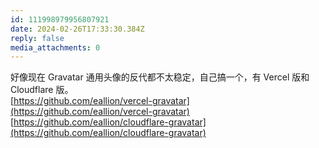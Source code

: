 ```yaml
---
id: 111998979956807921
date: 2024-02-26T17:33:30.384Z
reply: false
media_attachments: 0
---
```


好像现在 Gravatar 通用头像的反代都不太稳定，自己搞一个，有 Vercel 版和 Cloudflare 版。  
[https://github.com/eallion/vercel-gravatar](https://github.com/eallion/vercel-gravatar)  
[https://github.com/eallion/cloudflare-gravatar](https://github.com/eallion/cloudflare-gravatar)

